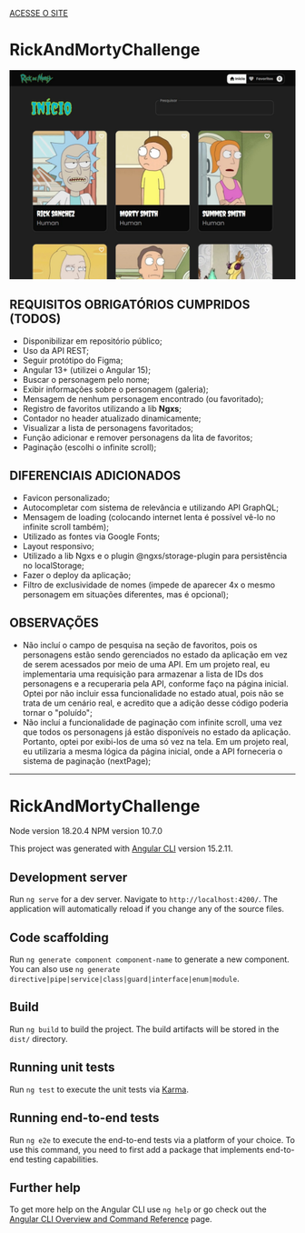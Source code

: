[ACESSE O SITE](https://luislobo-rick-and-morty-challenge.netlify.app/)

# RickAndMortyChallenge

![](https://raw.githubusercontent.com/luislobo9b/Rick-and-Morty-Challenge/main/printscreen.jpg)

## REQUISITOS OBRIGATÓRIOS CUMPRIDOS (TODOS)
* Disponibilizar em repositório público;
* Uso da API REST;
* Seguir protótipo do Figma;
* Angular 13+ (utilizei o Angular 15);
* Buscar o personagem pelo nome;
* Exibir informações sobre o personagem (galeria);
* Mensagem de nenhum personagem encontrado (ou favoritado);
* Registro de favoritos utilizando a lib **Ngxs**;
* Contador no header atualizado dinamicamente;
* Visualizar a lista de personagens favoritados;
* Função adicionar e remover personagens da lita de favoritos;
* Paginação (escolhi o infinite scroll);

## DIFERENCIAIS ADICIONADOS
* Favicon personalizado;
* Autocompletar com sistema de relevância e utilizando API GraphQL;
* Mensagem de loading (colocando internet lenta é possível vê-lo no infinite scroll também);
* Utilizado as fontes via Google Fonts;
* Layout responsivo;
* Utilizado a lib Ngxs e o plugin @ngxs/storage-plugin para persistência no localStorage;
* Fazer o deploy da aplicação;
* Filtro de exclusividade de nomes (impede de aparecer 4x o mesmo personagem em situações diferentes, mas é opcional);

## OBSERVAÇÕES
* Não incluí o campo de pesquisa na seção de favoritos, pois os personagens estão sendo gerenciados no estado da aplicação em vez de serem acessados por meio de uma API. Em um projeto real, eu implementaria uma requisição para armazenar a lista de IDs dos personagens e a recuperaria pela API, conforme faço na página inicial. Optei por não incluir essa funcionalidade no estado atual, pois não se trata de um cenário real, e acredito que a adição desse código poderia tornar o "poluído";
* Não incluí a funcionalidade de paginação com infinite scroll, uma vez que todos os personagens já estão disponíveis no estado da aplicação. Portanto, optei por exibi-los de uma só vez na tela. Em um projeto real, eu utilizaria a mesma lógica da página inicial, onde a API forneceria o sistema de paginação (nextPage);

---

# RickAndMortyChallenge

Node version 18.20.4
NPM version 10.7.0

This project was generated with [Angular CLI](https://github.com/angular/angular-cli) version 15.2.11.

## Development server

Run `ng serve` for a dev server. Navigate to `http://localhost:4200/`. The application will automatically reload if you change any of the source files.

## Code scaffolding

Run `ng generate component component-name` to generate a new component. You can also use `ng generate directive|pipe|service|class|guard|interface|enum|module`.

## Build

Run `ng build` to build the project. The build artifacts will be stored in the `dist/` directory.

## Running unit tests

Run `ng test` to execute the unit tests via [Karma](https://karma-runner.github.io).

## Running end-to-end tests

Run `ng e2e` to execute the end-to-end tests via a platform of your choice. To use this command, you need to first add a package that implements end-to-end testing capabilities.

## Further help

To get more help on the Angular CLI use `ng help` or go check out the [Angular CLI Overview and Command Reference](https://angular.io/cli) page.
